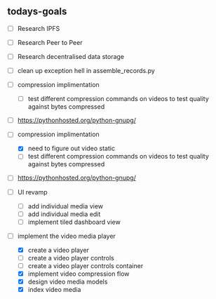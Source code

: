 ## todays-goals

- [ ] Research IPFS 
- [ ] Research Peer to Peer 
- [ ] Research decentralised data storage

- [ ] clean up exception hell in assemble_records.py

- [ ] compression implimentation
  - [ ] test different compression commands on videos to test quality against bytes compressed
- [ ] <https://pythonhosted.org/python-gnupg/>

- [ ] compression implimentation
  - [x] need to figure out video static
  - [ ] test different compression commands on videos to test quality against bytes compressed
- [ ] <https://pythonhosted.org/python-gnupg/>
- [ ] UI revamp
  - [ ] add individual media view
  - [ ] add individual media edit
  - [ ] implement tiled dashboard view

- [ ] implement the video media player
  - [x] create a video player
  - [ ] create a video player controls
  - [ ] create a video player controls container
  - [x] implement video compression flow
  - [x] design video media models
  - [x] index video media

